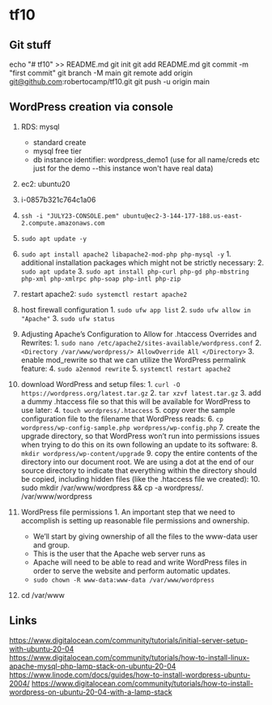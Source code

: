 # tf10

## Git stuff
echo "# tf10" >> README.md
git init
git add README.md
git commit -m "first commit"
git branch -M main
git remote add origin git@github.com:robertocamp/tf10.git
git push -u origin main

## WordPress creation via console
1. RDS: mysql
   - standard create
   - mysql free tier
   - db instance identifier: wordpress_demo1 (use for all name/creds etc just for the demo --this instance won't have real data)
2. ec2: ubuntu20
  1. i-0857b321c764c1a06
  2. `ssh -i "JULY23-CONSOLE.pem" ubuntu@ec2-3-144-177-188.us-east-2.compute.amazonaws.com`
  3. `sudo apt update -y`
  4. `sudo apt install apache2 libapache2-mod-php php-mysql -y`
    1. additional installation packages which might not be strictly necessary:
    2. `sudo apt update`
    3. `sudo apt install php-curl php-gd php-mbstring php-xml php-xmlrpc php-soap php-intl php-zip`
  5. restart apache2:  `sudo systemctl restart apache2`
  6. host firewall configuration
    1. `sudo ufw app list`
    2. `sudo ufw allow in "Apache"`
    3. `sudo ufw status`  


  7. Adjusting Apache’s Configuration to Allow for .htaccess Overrides and Rewrites:
    1. `sudo nano /etc/apache2/sites-available/wordpress.conf`
    2. 
    ```
    <Directory /var/www/wordpress/>
        AllowOverride All
      </Directory>
    ```
    3. enable mod_rewrite so that we can utilize the WordPress permalink feature:
    4. `sudo a2enmod rewrite`
    5. `systemctl restart apache2`
  8. download WordPress and setup files:
    1.  `curl -O https://wordpress.org/latest.tar.gz`
    2. `tar xzvf latest.tar.gz`
    3. add a dummy .htaccess file so that this will be available for WordPress to use later:
    4. `touch wordpress/.htaccess`
    5.  copy over the sample configuration file to the filename that WordPress reads:
    6. `cp wordpress/wp-config-sample.php wordpress/wp-config.php`
    7.  create the upgrade directory, so that WordPress won’t run into permissions issues when trying to do this on its own following an update to its software:
    8. `mkdir wordpress/wp-content/upgrade`
    9. copy the entire contents of the directory into our document root. We are using a dot at the end of our source directory to indicate that everything within the directory should be copied, including hidden files (like the .htaccess file we created):
    10. sudo mkdir /var/www/wordpress && cp -a wordpress/. /var/www/wordpress
  9. WordPress file permissions
    1. An important step that we need to accomplish is setting up reasonable file permissions and ownership.
       - We’ll start by giving ownership of all the files to the www-data user and group.
       - This is the user that the Apache web server runs as
       - Apache will need to be able to read and write WordPress files in order to serve the website and perform automatic updates.
       - `sudo chown -R www-data:www-data /var/www/wordpress`









  5. cd /var/www

  ## Links
  https://www.digitalocean.com/community/tutorials/initial-server-setup-with-ubuntu-20-04
  https://www.digitalocean.com/community/tutorials/how-to-install-linux-apache-mysql-php-lamp-stack-on-ubuntu-20-04
  https://www.linode.com/docs/guides/how-to-install-wordpress-ubuntu-2004/
  https://www.digitalocean.com/community/tutorials/how-to-install-wordpress-on-ubuntu-20-04-with-a-lamp-stack


